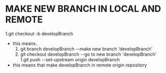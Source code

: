 MAKE NEW BRANCH IN LOCAL AND REMOTE  
===================================  
  
1.git checkout -b developBranch  
  - this means..  
    1. git branch developBranch --make new branch 'developBranch'  
    1. git checkout developBranch --go to new branch 'developBranch'  
1.git push --set-upstream origin developBranch
  - this means that make developBranch in remote origin repository  
  
